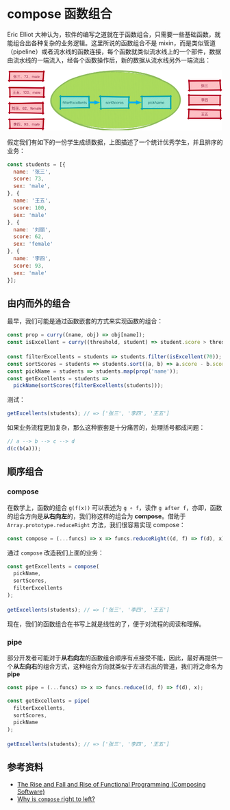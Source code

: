 compose 函数组合
===========

Eric Elliot 大神认为，软件的编写之道就在于函数组合，只需要一些基础函数，就能组合出各种复杂的业务逻辑。这里所说的函数组合不是 mixin，而是类似管道（pipeline）或者流水线的函数连接，每个函数就类似流水线上的一个部件，数据由流水线的一端流入，经各个函数操作后，新的数据从流水线另外一端流出：

<div style="text-align:center">
  <img src="./pipeline.png" style="width: 500px"></img>
</div>

假定我们有如下的一份学生成绩数据，上图描述了一个统计优秀学生，并且排序的业务：

```js
const students = [{
  name: '张三',
  score: 73,
  sex: 'male',
}, {
  name: '王五',
  score: 100,
  sex: 'male'
}, {
  name: '刘丽',
  score: 62,
  sex: 'female'
}, {
  name: '李四',
  score: 93,
  sex: 'male'
}];
```

## 由内而外的组合

最早，我们可能是通过函数嵌套的方式来实现函数的组合：

```js
const prop = curry((name, obj) => obj[name]);
const isExcellent = curry((threshold, student) => student.score > threshold);

const filterExcellents = students => students.filter(isExcellent(70));
const sortScores = students => students.sort((a, b) => a.score - b.score > 0);
const pickName = students => students.map(prop('name'));
const getExcellents = students =>
  pickName(sortScores(filterExcellents(students)));
```

测试：

```js
getExcellents(students); // => ['张三', '李四', '王五']
```

如果业务流程更加复杂，那么这种嵌套是十分痛苦的，处理括号都成问题：

```js
// a --> b --> c --> d
d(c(b(a)));
```

## 顺序组合

### compose

在数学上，函数的组合 `g(f(x))` 可以表述为 `g ∘ f`，读作 `g after f`，亦即，函数的组合方向是**从右向左**的，我们称这样的组合为 **compose**。借助于 `Array.prototype.reduceRight` 方法，我们很容易实现 compose：

```js
const compose = (...funcs) => x => funcs.reduceRight((d, f) => f(d), x);
```

通过 `compose` 改造我们上面的业务：

```js
const getExcellents = compose(
  pickName,
  sortScores,
  filterExcellents
);

getExcellents(students); // => ['张三', '李四', '王五']
```

现在，我们的函数组合在书写上就是线性的了，便于对流程的阅读和理解。

### pipe

部分开发者可能对于**从右向左**的函数组合顺序有点接受不能，因此，最好再提供一个**从左向右**的组合方式，这种组合方向就类似于左进右出的管道，我们将之命名为 **pipe**

```js
const pipe = (...funcs) => x => funcs.reduce((d, f) => f(d), x);
```

```js
const getExcellents = pipe(
  filterExcellents,
  sortScores,
  pickName
);

getExcellents(students); // => ['张三', '李四', '王五']
```

## 参考资料
- [The Rise and Fall and Rise of Functional Programming (Composing Software)](https://medium.com/javascript-scene/the-rise-and-fall-and-rise-of-functional-programming-composable-software-c2d91b424c8c)
- [Why is `compose` right to left?](https://www.coreycleary.me/why-is-compose-right-to-left/)
